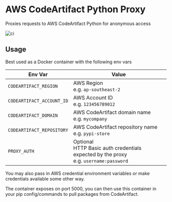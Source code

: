 # AWS CodeArtifact Python Proxy

Proxies requests to AWS CodeArtifact Python for anonymous access

![ci](https://github.com/Polymathian/aws-codeartifact-python-proxy/workflows/ci/badge.svg)

## Usage

Best used as a Docker container with the following env vars

| Env Var                   | Value                                                                                     |
|---------------------------|-------------------------------------------------------------------------------------------|
| `CODEARTIFACT_REGION`     | AWS Region<br>e.g. `ap-southeast-2`                                                       |
| `CODEARTIFACT_ACCOUNT_ID` | AWS Account ID<br>e.g. `123456789012`                                                     |
| `CODEARTIFACT_DOMAIN`     | AWS CodeArtifact domain name<br>e.g. `mycompany`                                          |
| `CODEARTIFACT_REPOSITORY` | AWS CodeArtifact repository name<br>e.g. `pypi-store`                                     |
| `PROXY_AUTH`              | Optional<br>HTTP Basic auth credentials expected by the proxy<br>e.g. `username:password` |

You may also pass in AWS credential environment variables or make credentials available some other way.

The container exposes on port 5000, you can then use this container in your pip config/commands to pull packages from CodeArtifact.
